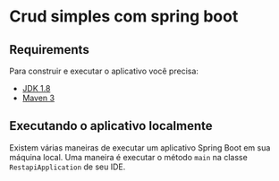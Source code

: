 # Crud simples com spring boot

## Requirements

Para construir e executar o aplicativo você precisa:

- [JDK 1.8](http://www.oracle.com/technetwork/java/javase/downloads/jdk8-downloads-2133151.html)
- [Maven 3](https://maven.apache.org)

## Executando o aplicativo localmente
Existem várias maneiras de executar um aplicativo Spring Boot em sua máquina local. Uma maneira é executar o método `main` na classe `RestapiApplication` de seu IDE.